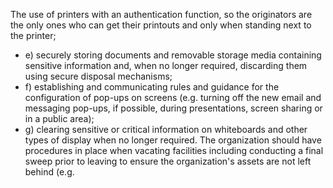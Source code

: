 The use of printers with an authentication function, so the originators are the only ones who can get their printouts and only when standing next to the printer;
- e) securely storing documents and removable storage media containing sensitive information and, when no longer required, discarding them using secure disposal mechanisms;
- f) establishing and communicating rules and guidance for the configuration of pop-ups on screens (e.g.  turning  off  the  new  email  and  messaging pop-ups, if possible, during presentations, screen sharing or in a public area);
- g) clearing  sensitive  or  critical  information  on  whiteboards  and  other  types  of  display  when  no longer required.
The organization should have procedures in place when vacating facilities including conducting a final sweep prior to leaving to ensure the organization's assets are not left behind (e.g. 